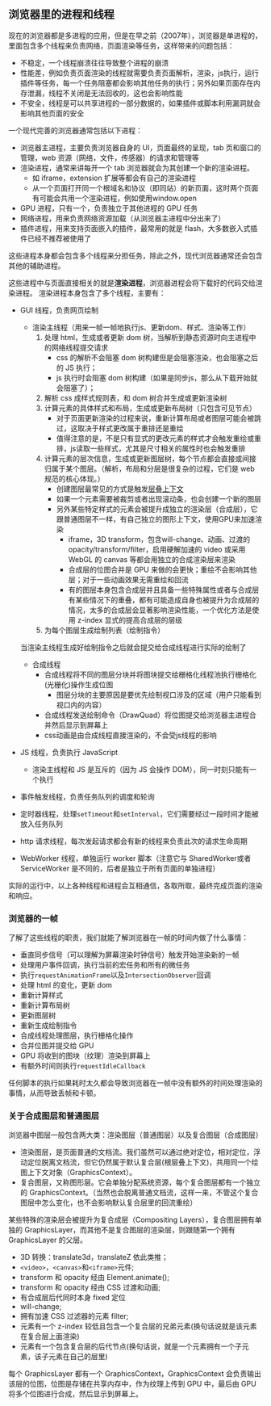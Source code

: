 [comment]: browser "title: '浏览器里的进程和线程', keywords: 'process, thread, browser', date: '2020-7-30'"

## 浏览器里的进程和线程

现在的浏览器都是多进程的应用，但是在早之前（2007年），浏览器是单进程的，里面包含多个线程来负责网络，页面渲染等任务，这样带来的问题包括：

- 不稳定，一个线程崩溃往往导致整个进程的崩溃
- 性能差，例如负责页面渲染的线程就需要负责页面解析，渲染，js执行，运行插件等任务，每一个任务阻塞都会影响其他任务的执行；另外如果页面存在内存泄漏，线程不关闭是无法回收的，这也会影响性能
- 不安全，线程是可以共享进程的一部分数据的，如果插件或脚本利用漏洞就会影响其他页面的安全

一个现代完善的浏览器通常包括以下进程：

- 浏览器主进程，主要负责浏览器自身的 UI，页面最终的呈现，tab 页和窗口的管理，web 资源（网络，文件，传感器）的请求和管理等
- 渲染进程，通常来讲每开一个 tab 浏览器就会为其创建一个新的渲染进程。
  - 如 iframe，extension 扩展等都会有自己的渲染进程
  - 从一个页面打开同一个根域名和协议（即同站）的新页面，这时两个页面有可能会共用一个渲染进程，例如使用window.open
- GPU 进程，只有一个，负责独立于其他进程的 GPU 任务
- 网络进程，用来负责网络资源加载（从浏览器主进程中分出来了）
- 插件进程，用来支持页面嵌入的插件，最常用的就是 flash，大多数嵌入式插件已经不推荐被使用了

这些进程本身都会包含多个线程来分担任务，除此之外，现代浏览器通常还会包含其他的辅助进程。

这些进程中与页面直接相关的就是**渲染进程**，浏览器进程会将下载好的代码交给渲染进程。
渲染进程本身包含了多个线程，主要有：

- GUI 线程，负责网页绘制

  - 渲染主线程（用来一帧一帧地执行js、更新dom、样式、渲染等工作）
    1. 处理 html，生成或者更新 dom 树，当解析到静态资源时向主进程中的网络线程提交请求
       - css 的解析不会阻塞 dom 树构建但是会阻塞渲染，也会阻塞之后的 JS 执行；
       - js 执行时会阻塞 dom 树构建（如果是同步js，那么从下载开始就会阻塞了）；
    2. 解析 css 成样式规则表，和 dom 树合并生成或更新渲染树
    3. 计算元素的具体样式和布局，生成或更新布局树（只包含可见节点）
       - 对于页面更新渲染的过程来说，重新计算布局或者图层可能会被跳过，这取决于样式更改属于重排还是重绘
       - 值得注意的是，不是只有显式的更改元素的样式才会触发重绘或重排，js读取一些样式，尤其是尺寸相关的属性时也会触发重排
    4. 计算元素的层次信息，生成或更新图层树，每个节点都会直接或间接归属于某个图层。（解析，布局和分层是很复杂的过程，它们是 web 规范的核心体现。）
       - 创建图层最常见的方式是触发[层叠上下文](https://developer.mozilla.org/zh-CN/docs/Web/CSS/CSS_positioned_layout/Understanding_z-index/Stacking_context)
       - 如果一个元素需要被裁剪或者出现滚动条，也会创建一个新的图层
       - 另外某些特定样式的元素会被提升成独立的渲染层（合成层），它跟普通图层不一样，有自己独立的图形上下文，使用GPU来加速渲染
         - iframe，3D transform，包含will-change、动画、过渡的opacity/transform/filter，启用硬解加速的 video 或采用 WebGL 的 canvas 等都会用独立的合成渲染层来渲染
         - 合成层的位图合并是 GPU 来做的会更快；重绘不会影响其他层；对于一些动画效果无需重绘和回流
         - 有的图层本身包含合成层并且具备一些特殊属性或者与合成层有某些情况下的重叠，都有可能造成自身也被提升为合成层的情况，太多的合成层会显著影响渲染性能，一个优化方法是使用 z-index 显式的提高合成层的层级
    5. 为每个图层生成绘制列表（绘制指令）

  当渲染主线程生成好绘制指令之后就会提交给合成线程进行实际的绘制了

  - 合成线程
    - 合成线程将不同的图层分块并将图块提交给栅格化线程池执行栅格化(光栅化)操作生成位图
      - 图层分块的主要原因是要优先绘制视口涉及的区域（用户只能看到视口内的内容）
    - 合成线程发送绘制命令（DrawQuad）将位图提交给浏览器主进程合并然后显示到屏幕上
    - css动画是由合成线程直接渲染的，不会受js线程的影响

- JS 线程，负责执行 JavaScript
  - 渲染主线程和 JS 是互斥的（因为 JS 会操作 DOM），同一时刻只能有一个执行
- 事件触发线程，负责任务队列的调度和轮询
- 定时器线程，处理`setTimeout`和`setInterval`，它们需要经过一段时间才能被放入任务队列
- http 请求线程，每次发起请求都会有新的线程来负责此次的请求生命周期
- WebWorker 线程，单独运行 worker 脚本（注意它与 SharedWorker或者ServiceWorker 是不同的，后者是独立于所有页面的单独进程）

实际的运行中，以上各种线程和进程会互相通信，各取所取，最终完成页面的渲染和响应。

### 浏览器的一帧

了解了这些线程的职责，我们就能了解浏览器在一帧的时间内做了什么事情：

- 垂直同步信号（可以理解为屏幕渲染时钟信号）触发开始渲染新的一帧
- 处理用户事件回调，执行当前的宏任务和所有的微任务
- 执行`requestAnimationFrame`以及`IntersectionObserver`回调
- 处理 html 的变化，更新 dom
- 重新计算样式
- 重新计算布局树
- 更新图层树
- 重新生成绘制指令
- 合成线程处理图层，执行栅格化操作
- 合并位图并提交给 GPU
- GPU 将收到的图块（纹理）渲染到屏幕上
- 有额外时间则执行`requestIdleCallback`

任何脚本的执行如果耗时太久都会导致浏览器在一帧中没有额外的时间处理渲染的事情，从而导致丢帧和卡顿。

### 关于合成图层和普通图层

浏览器中图层一般包含两大类：渲染图层（普通图层）以及复合图层（合成图层）

- 渲染图层，是页面普通的文档流。我们虽然可以通过绝对定位，相对定位，浮动定位脱离文档流，但它仍然属于默认复合层(根层叠上下文)，共用同一个绘图上下文对象（GraphicsContext）。
- 复合图层，又称图形层。它会单独分配系统资源，每个复合图层都有一个独立的 GraphicsContext。（当然也会脱离普通文档流，这样一来，不管这个复合图层中怎么变化，也不会影响默认复合层里的回流重绘）

某些特殊的渲染层会被提升为复合成层（Compositing Layers），复合图层拥有单独的 GraphicsLayer，而其他不是复合图层的渲染层，则跟随第一个拥有 GraphicsLayer 的父层。

- 3D 转换：translate3d，translateZ 依此类推；
- `<video>`，`<canvas>`和`<iframe>`元件;
- transform 和 opacity 经由 Element.animate();
- transform 和 opacity 经由 СSS 过渡和动画;
- 有合成层后代同时本身 fixed 定位
- will-change;
- 拥有加速 CSS 过滤器的元素 filter;
- 元素有一个 z-index 较低且包含一个复合层的兄弟元素(换句话说就是该元素在复合层上面渲染)
- 元素有一个包含复合层的后代节点(换句话说，就是一个元素拥有一个子元素，该子元素在自己的层里)

每个 GraphicsLayer 都有一个 GraphicsContext，GraphicsContext 会负责输出该层的位图，位图是存储在共享内存中，作为纹理上传到 GPU 中，最后由 GPU 将多个位图进行合成，然后显示到屏幕上。
